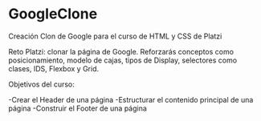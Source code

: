 # GoogleClone
Creación Clon de Google para el curso de HTML y CSS de Platzi

Reto Platzi: clonar la página de Google. Reforzarás conceptos como posicionamiento, modelo de cajas, tipos de Display, selectores como clases, IDS, Flexbox y Grid.

Objetivos del curso:

-Crear el Header de una página
-Estructurar el contenido principal de una página
-Construir el Footer de una página
